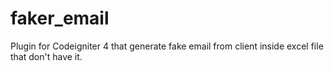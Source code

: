 # faker_email
Plugin for Codeigniter 4 that generate fake email from client inside excel file that don't have it.

